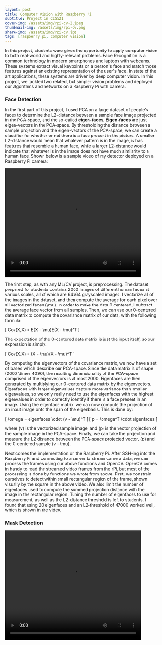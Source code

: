 ```yaml
---
layout: post
title: Computer Vision with Raspberry Pi
subtitle: Project in CIS521
cover-img: /assets/img/rpi-cv-2.jpeg
thumbnail-img: /assets/img/rpi-cv.png
share-img: /assets/img/rpi-cv.jpg
tags: [raspberry pi, computer vision]
---
```



In this project, students were given the opportunity to apply computer vision to both real-world and highly-relevant problems.  Face Recognition is a common technology in modern smartphones and laptops with webcams.  These systems extract visual keypoints on a person's face and match those features against an existing representation of the user's face.  In state of the art applications, these systems are driven by deep computer vision.  In this project, we tackled two related, but simpler vision problems and deployed our algorithms and networks on a Raspberry Pi with camera.

### Face Detection

In the first part of this project, I used PCA on a large dataset of people's faces to determine the L2-distance between a sample face image projected in the PCA-space, and the so-called **eigen-faces**.  **Eigen-faces** are just eigen-vectors in the PCA-space.  By thresholding the distance between a sample projection and the eigen-vectors of the PCA-space, we can create a classifier for whether or not there is a face present in the picture.  A smaller L2-distance would mean that whatever pattern is in the image, is has features that resemble a human face, while a larger L2-distance would indicate that whatever is in the image does not have much similarity to a human face.  Shown below is a sample video of my detector deployed on a Raspberry Pi camera:

<video width="450" height="360" controls>
  <source type="video/mp4" src="/assets/img/facedetection.mp4">
</video>

The first step, as with any ML/CV project, is preprocessing.  The dataset prepared for students contains 2000 images of different human faces at various scales, all of which are 64x64 grayscaled images.  I vectorize all of the images in the dataset, and then compute the average for each pixel over all vectorized faces (\mu).  In order to make the data 0 centered, I subtract the average face vector from all samples.  Then, we can use our 0-centered data matrix to compute the covariance matrix of our data, with the following formula:

<p>
  [ Cov(X,X) = E(X - \mu)E(X - \mu)^T ]
<p/>

The expectation of the 0-centered data matrix is just the input itself, so our expression is simply:

<p>
  [ Cov(X,X) = (X - \mu)(X - \mu)^T ]
<p/>

<p>
By computing the eigenvectors of the covariance matrix, we now have a set of bases which describe our PCA-space.  Since the data matrix is of shape (2000 \times 4096), the resulting dimensionality of the PCA-space comprised of the eigenvectors is at most 2000.  Eigenfaces are then generated by multiplying our 0-centered data matrix by the eigenvectors.  Eigenfaces with larger eigenvalues capture more variance than smaller eigenvalues, so we only really need to use the eigenfaces with the highest eigenvalues in order to correctly identify if there is a face present in an image.  Using the eigenface matrix, we can now compute the projection of an input image onto the span of the eigenbasis.  This is done by:
<p/>

<p>
  [ \omega = eigenfaces \cdot (v - \mu)^T ]
  [ p = \omega^T \cdot eigenfaces ]
<p/>

<p>
where (v) is the vectorized sample image, and (p) is the vector projection of the sample image in the PCA-space.  Finally, we can take the projection and measure the L2 distance between the PCA-space projected vector, (p) and the 0-centered sample (v - \mu).
<p/>

<p>
Next comes the implementation on the Raspberry Pi.  After SSH-ing into the Raspberry Pi and connecting to a server to stream camera data, we can process the frames using our above functions and OpenCV.  OpenCV comes in handy to read the streamed video frames from the rPi, but most of the processing is done by functions we wrote from above.  First, we constrain ourselves to detect within small rectangular region of the frame, shown visually by the square in the above video.  We also limit the number of eigenfaces used to compute the summed projection distance with the image in the rectangular region.  Tuning the number of eigenfaces to use for measurement, as well as the L2-distance threshold is left to students.  I found that using 20 eigenfaces and an L2-threshold of 47000 worked well, which is shown in the video.
<p/>

### Mask Detection

<video width="450" height="360" controls>
  <source type="video/mp4" src="/assets/img/maskdetection.mp4">
</video>
